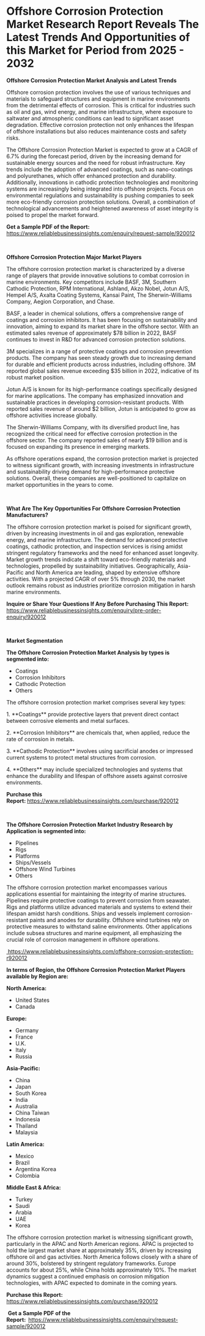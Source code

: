 <p><h1>Offshore Corrosion Protection Market Research Report Reveals The Latest Trends And Opportunities of this Market for Period from 2025 - 2032</h1></p><p><strong>Offshore Corrosion Protection Market Analysis and Latest Trends</strong></p>
<p><p>Offshore corrosion protection involves the use of various techniques and materials to safeguard structures and equipment in marine environments from the detrimental effects of corrosion. This is critical for industries such as oil and gas, wind energy, and marine infrastructure, where exposure to saltwater and atmospheric conditions can lead to significant asset degradation. Effective corrosion protection not only enhances the lifespan of offshore installations but also reduces maintenance costs and safety risks.</p><p>The Offshore Corrosion Protection Market is expected to grow at a CAGR of 6.7% during the forecast period, driven by the increasing demand for sustainable energy sources and the need for robust infrastructure. Key trends include the adoption of advanced coatings, such as nano-coatings and polyurethanes, which offer enhanced protection and durability. Additionally, innovations in cathodic protection technologies and monitoring systems are increasingly being integrated into offshore projects. Focus on environmental regulations and sustainability is pushing companies to seek more eco-friendly corrosion protection solutions. Overall, a combination of technological advancements and heightened awareness of asset integrity is poised to propel the market forward.</p></p>
<p><strong>Get a Sample PDF of the Report:&nbsp;</strong> <a href="https://www.reliablebusinessinsights.com/enquiry/request-sample/920012?utm_campaign=2290&utm_medium=2&utm_source=Github&utm_content=ia&utm_term=17042025&utm_id=offshore-corrosion-protection">https://www.reliablebusinessinsights.com/enquiry/request-sample/920012</a></p>
<p>&nbsp;</p>
<p><strong>Offshore Corrosion Protection Major Market Players</strong></p>
<p><p>The offshore corrosion protection market is characterized by a diverse range of players that provide innovative solutions to combat corrosion in marine environments. Key competitors include BASF, 3M, Southern Cathodic Protection, RPM International, Ashland, Akzo Nobel, Jotun A/S, Hempel A/S, Axalta Coating Systems, Kansai Paint, The Sherwin-Williams Company, Aegion Corporation, and Chase.</p><p>BASF, a leader in chemical solutions, offers a comprehensive range of coatings and corrosion inhibitors. It has been focusing on sustainability and innovation, aiming to expand its market share in the offshore sector. With an estimated sales revenue of approximately $78 billion in 2022, BASF continues to invest in R&D for advanced corrosion protection solutions.</p><p>3M specializes in a range of protective coatings and corrosion prevention products. The company has seen steady growth due to increasing demand for durable and efficient products across industries, including offshore. 3M reported global sales revenue exceeding $35 billion in 2022, indicative of its robust market position.</p><p>Jotun A/S is known for its high-performance coatings specifically designed for marine applications. The company has emphasized innovation and sustainable practices in developing corrosion-resistant products. With reported sales revenue of around $2 billion, Jotun is anticipated to grow as offshore activities increase globally.</p><p>The Sherwin-Williams Company, with its diversified product line, has recognized the critical need for effective corrosion protection in the offshore sector. The company reported sales of nearly $19 billion and is focused on expanding its presence in emerging markets.</p><p>As offshore operations expand, the corrosion protection market is projected to witness significant growth, with increasing investments in infrastructure and sustainability driving demand for high-performance protective solutions. Overall, these companies are well-positioned to capitalize on market opportunities in the years to come.</p></p>
<p>&nbsp;</p>
<p><strong>What Are The Key Opportunities For Offshore Corrosion Protection Manufacturers?</strong></p>
<p><p>The offshore corrosion protection market is poised for significant growth, driven by increasing investments in oil and gas exploration, renewable energy, and marine infrastructure. The demand for advanced protective coatings, cathodic protection, and inspection services is rising amidst stringent regulatory frameworks and the need for enhanced asset longevity. Market growth trends indicate a shift toward eco-friendly materials and technologies, propelled by sustainability initiatives. Geographically, Asia-Pacific and North America are leading, shaped by extensive offshore activities. With a projected CAGR of over 5% through 2030, the market outlook remains robust as industries prioritize corrosion mitigation in harsh marine environments.</p></p>
<p><strong>Inquire or Share Your Questions If Any Before Purchasing This Report:</strong> <a href="https://www.reliablebusinessinsights.com/enquiry/pre-order-enquiry/920012?utm_campaign=2290&utm_medium=2&utm_source=Github&utm_content=ia&utm_term=17042025&utm_id=offshore-corrosion-protection">https://www.reliablebusinessinsights.com/enquiry/pre-order-enquiry/920012</a></p>
<p>&nbsp;</p>
<p><strong>Market Segmentation</strong></p>
<p><strong>The Offshore Corrosion Protection Market Analysis by types is segmented into:</strong></p>
<p><ul><li>Coatings</li><li>Corrosion Inhibitors</li><li>Cathodic Protection</li><li>Others</li></ul></p>
<p><p>The offshore corrosion protection market comprises several key types: </p><p>1. **Coatings** provide protective layers that prevent direct contact between corrosive elements and metal surfaces. </p><p>2. **Corrosion Inhibitors** are chemicals that, when applied, reduce the rate of corrosion in metals.</p><p>3. **Cathodic Protection** involves using sacrificial anodes or impressed current systems to protect metal structures from corrosion. </p><p>4. **Others** may include specialized technologies and systems that enhance the durability and lifespan of offshore assets against corrosive environments.</p></p>
<p><strong>Purchase this Report:&nbsp;</strong><a href="https://www.reliablebusinessinsights.com/purchase/920012?utm_campaign=2290&utm_medium=2&utm_source=Github&utm_content=ia&utm_term=17042025&utm_id=offshore-corrosion-protection">https://www.reliablebusinessinsights.com/purchase/920012</a></p>
<p>&nbsp;</p>
<p><strong>The Offshore Corrosion Protection Market Industry Research by Application is segmented into:</strong></p>
<p><ul><li>Pipelines</li><li>Rigs</li><li>Platforms</li><li>Ships/Vessels</li><li>Offshore Wind Turbines</li><li>Others</li></ul></p>
<p><p>The offshore corrosion protection market encompasses various applications essential for maintaining the integrity of marine structures. Pipelines require protective coatings to prevent corrosion from seawater. Rigs and platforms utilize advanced materials and systems to extend their lifespan amidst harsh conditions. Ships and vessels implement corrosion-resistant paints and anodes for durability. Offshore wind turbines rely on protective measures to withstand saline environments. Other applications include subsea structures and marine equipment, all emphasizing the crucial role of corrosion management in offshore operations.</p></p>
<p><a href="https://www.reliablebusinessinsights.com/offshore-corrosion-protection-r920012?utm_campaign=2290&utm_medium=2&utm_source=Github&utm_content=ia&utm_term=17042025&utm_id=offshore-corrosion-protection">&nbsp;https://www.reliablebusinessinsights.com/offshore-corrosion-protection-r920012</a></p>
<p><strong>In terms of Region, the Offshore Corrosion Protection Market Players available by Region are:</strong></p>
<p>
    <p> <strong> North America: </strong>
        <ul>
            <li>United States</li>
            <li>Canada</li>
        </ul>
        </p> 
    <p> <strong> Europe: </strong>
        <ul>
            <li>Germany</li>
            <li>France</li>
            <li>U.K.</li>
            <li>Italy</li>
            <li>Russia</li>
        </ul>
        </p> 
    <p> <strong> Asia-Pacific: </strong>
        <ul>
            <li>China</li>
            <li>Japan</li>
            <li>South Korea</li>
            <li>India</li>
            <li>Australia</li>
            <li>China Taiwan</li>
            <li>Indonesia</li>
            <li>Thailand</li>
            <li>Malaysia</li>
        </ul>
        </p> 
    <p> <strong> Latin America: </strong>
        <ul>
            <li>Mexico</li>
            <li>Brazil</li>
            <li>Argentina Korea</li>
            <li>Colombia</li>
        </ul>
        </p> 
    <p> <strong> Middle East & Africa: </strong>
        <ul>
            <li>Turkey</li>
            <li>Saudi</li>
            <li>Arabia</li>
            <li>UAE</li>
            <li>Korea</li>
        </ul>
    </p>
    </p>
<p><p>The offshore corrosion protection market is witnessing significant growth, particularly in the APAC and North American regions. APAC is projected to hold the largest market share at approximately 35%, driven by increasing offshore oil and gas activities. North America follows closely with a share of around 30%, bolstered by stringent regulatory frameworks. Europe accounts for about 25%, while China holds approximately 10%. The market dynamics suggest a continued emphasis on corrosion mitigation technologies, with APAC expected to dominate in the coming years.</p></p>
<p><strong>Purchase this Report: </strong><a href="https://www.reliablebusinessinsights.com/purchase/920012?utm_campaign=2290&utm_medium=2&utm_source=Github&utm_content=ia&utm_term=17042025&utm_id=offshore-corrosion-protection">https://www.reliablebusinessinsights.com/purchase/920012</a></p>
<p>&nbsp;<strong>Get a Sample PDF of the Report:&nbsp;&nbsp;</strong><a href="https://www.reliablebusinessinsights.com/enquiry/request-sample/920012?utm_campaign=2290&utm_medium=2&utm_source=Github&utm_content=ia&utm_term=17042025&utm_id=offshore-corrosion-protection">https://www.reliablebusinessinsights.com/enquiry/request-sample/920012</a></p>
<p><strong></strong></p>
<p><p></p><p></p><p></p></p>